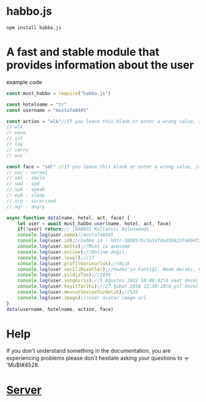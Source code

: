 # habbo.js

```shell
npm install habbo.js
```

# A fast and stable module that provides information about the user
example code
```javascript
const must_habbo = require("habbo.js")

const hotelname = "tr"
const username = "mustafa8445"

const action = "wlk"//If you leave this blank or enter a wrong value, it will automatically take the value "wav"
// wlk
// wave
// sit
// lay
// carry
// wav

const face = "sml" //If you leave this blank or enter a wrong value, it will automatically take the value "nor"
// nor - normal
// sml - smile
// sad - sad
// spk - speak
// eyb - sleep
// srp - surprised
// agr - angry

async function data(name, hotel, act, face) {
    let user = await must_habbo.user(name, hotel, act, face)
    if(!user) return;// [HABBO] Kullanıcı bulunamadı
    console.log(user.name)//mustafa8445
    console.log(user.id);//habbo id - hhtr-3808576c5a54f4ad36822fe604f220cc
    console.log(user.motto);//Must is awesome
    console.log(user.online);//Online değil.
    console.log(user.level);//17
    console.log(user.profilGorunurluk);//Açık
    console.log(user.seciliRozetler);//Hades'in Fantiği, Noob merakı, Gizli Rozet 4/12 - Demeter
    console.log(user.yildizTas);//1039
    console.log(user.songGiris);//5 Ağustos 2022 16:06:42(4 saat önce)
    console.log(user.kayitTarihi);//27 Şubat 2016 12:39:10(6 yıl önce)
    console.log(user.mevcutSeviyeYuzdelik);//%35
    console.log(user.image);//user avatar image url
}
data(username, hotelname, action, face)
```
# Help
If you don't understand something in the documentation, you are experiencing problems please don't hesitate asking your questions to ャ 'Mu$t#4528.

# [Server](https://discord.gg/y93aC9MwXC)